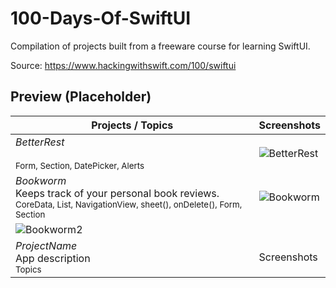 # 100-Days-Of-SwiftUI
Compilation of projects built from a freeware course for learning SwiftUI.

Source: https://www.hackingwithswift.com/100/swiftui

## Preview (Placeholder)

Projects / Topics                                                                                                                                                            | Screenshots
---                                                                                                                                                                          |---
*BetterRest* <br/><br/> <sub>Form, Section, DatePicker, Alerts</sub> | ![BetterRest](https://user-images.githubusercontent.com/81259525/114466582-88aad580-9b9d-11eb-9be2-45fde5617b48.png) |
*Bookworm* <br/>Keeps track of your personal book reviews.<br/> <sub>CoreData, List, NavigationView, sheet(), onDelete(), Form, Section</sub> | ![Bookworm](https://user-images.githubusercontent.com/81259525/114467499-daa02b00-9b9e-11eb-9179-072999c0d673.png)
![Bookworm2](https://user-images.githubusercontent.com/81259525/114467512-de33b200-9b9e-11eb-882c-0daea462c43c.png) |
*ProjectName* <br/>App description<br/> <sub>Topics</sub> | Screenshots |
